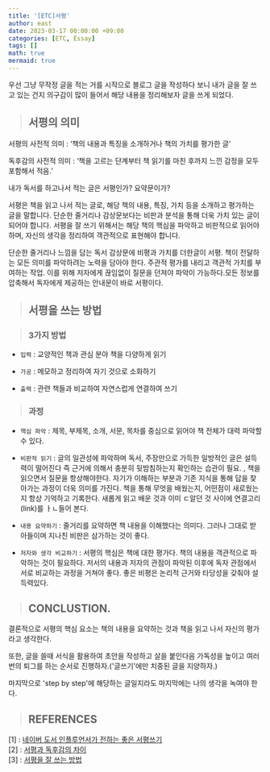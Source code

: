 ```yaml
---
title: '[ETC]서평'
author: east
date: 2023-03-17 00:00:00 +09:00
categories: [ETC, Essay]
tags: []
math: true
mermaid: true
---
```


우선 그냥 무작정 글을 적는 거를 시작으로 블로그 글을 작성하다 보니 내가 글을 잘 쓰고 있는 건지 의구감이 많이 들어서 해당 내용을 정리해보자 글을 쓰게 되었다. 

> ## 서평의 의미

서평의 사전적 의미
: ‘책의 내용과 특징을 소개하거나 책의 가치를 평가한 글’

독후감의 사전적 의미
: ‘책을 고르는 단계부터 책 읽기를 마친 후까지 느낀 감정을 모두 포함해서 적음.’ 

내가 독서를 하고나서 적는 글은 서평인가? 요약문이가?

서평은 책을 읽고 나서 적는 글로, 해당 책의 내용, 특징, 가치 등을 소개하고 평가하는 글을 말합니다. 단순한 줄거리나 감상문보다는 비판과 분석을 통해 더욱 가치 있는 글이 되어야 합니다. 서평을 잘 쓰기 위해서는 해당 책의 핵심을 파악하고 비판적으로 읽어야 하며, 자신의 생각을 정리하여 객관적으로 표현해야 합니다.


단순한 줄거리나 느낌을 담는 독서 감상문에 비평과 가치를 더한글이 서평. 책이 전달하는 모든 의미를 파악하려는 노력을 담아야 한다. 주관적 평가를 내리고 객관적 가치를 부여하는 작업. 이를 위해 저자에게 끊임없이 질문을 던져야 파악이 가능하다.모든 정보를 압축해서 독자에게 제공하는 안내문이 바로 서평이다.



> ## 서평을 쓰는 방법

> ### 3가지 방법

- `입력` : 교양적인 책과 관심 분야 책을 다양하게 읽기

- `가공` : 메모하고 정리하여 자기 것으로 소화하기

- `출력` : 관련 책들과 비교하여 자연스럽게 연결하여 쓰기

> ### 과정

- `핵심 파악` : 제목, 부제목, 소개, 서문, 목차를 중심으로 읽어야 책 전체가 대력 파악할 수 있다.

- `비판적 읽기` : 글의 일관성에 파악하며 독서, 주장만으로 가득한 일방적인 글은 설득력이 떨어진다 즉 근거에 의해서 충분히 뒷밤침하는지 확인하는 습관이 필요. , 책을 읽으면서 질문을 항상해야한다. 자기가 이해하는 부분과 기존 지식을 통해 답을 찾아가는 과정이 더욱 의미를 가진다. 책을 통해 무엇을 배웠는지, 어떤점이 새로웠는지 항상 기억하고 기록한다. 새롭게 읽고 배운 것과 이미 ㄷ알던 것 사이에 연결고리(link)를 ㅏㄴ들어 본다.

- `내용 요약하기` : 줄거리를 요약하면 책 내용을 이해했다는 의미다. 그러나 그대로 받아들이며 지나친 비판은 삼가하는 것이 좋다.

- `저자와 생각 비교하기` : 서평의 핵심은 책에 대한 평가다. 책의 내용을 객관적으로 파악하는 것이 필요하다. 저서의 내용과 저자의 관점이 파악된 이후에 독자 관점에서 서로 비교하는 과정을 거쳐야 좋다. 좋은 비평은 논리적 근거와 타당성을 갖춰야 설득력있다.

> ## CONCLUSTION.

결론적으로 서평의 핵심 요소는 책의 내용을 요약하는 것과 책을 읽고 나서 자신의 평가라고 생각한다.

또한, 글을 쓸때 서식을 활용하여 초안을 작성하고 살을 붙인다음 가독성을 높이고 여러번의 퇴그를 하는 순서로 진행하자.('글쓰기'에만 치중된 글을 지양하자.)

마지막으로 'step by step'에 해당하는 글일지라도 마지막에는 나의 생각을 녹여야 한다.

> ## REFERENCES
[1] : [네이버 도서 인플루언서가 전하는 좋은 서평쓰기](https://blog.naver.com/daeyou99/222759995680)  
[2] : [서평과 독후감의 차이](https://infovator.tistory.com/44)  
[3] : [서평을 잘 쓰는 방법](https://brunch.co.kr/@chu9527/29)


